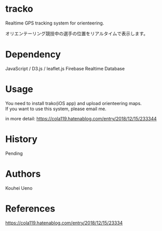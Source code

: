 # tracko
Realtime GPS tracking system for orienteering.

オリエンテーリング競技中の選手の位置をリアルタイムで表示します。

# Dependency
JavaScript / D3.js / leaflet.js
Firebase Realtime Database

# Usage
You need to install trako(iOS app) and upload orienteering maps.  
If you want to use this system, please email me.

in more detail:
https://cola119.hatenablog.com/entry/2018/12/15/233344

# History

Pending

# Authors
Kouhei Ueno

# References
https://cola119.hatenablog.com/entry/2018/12/15/23334
